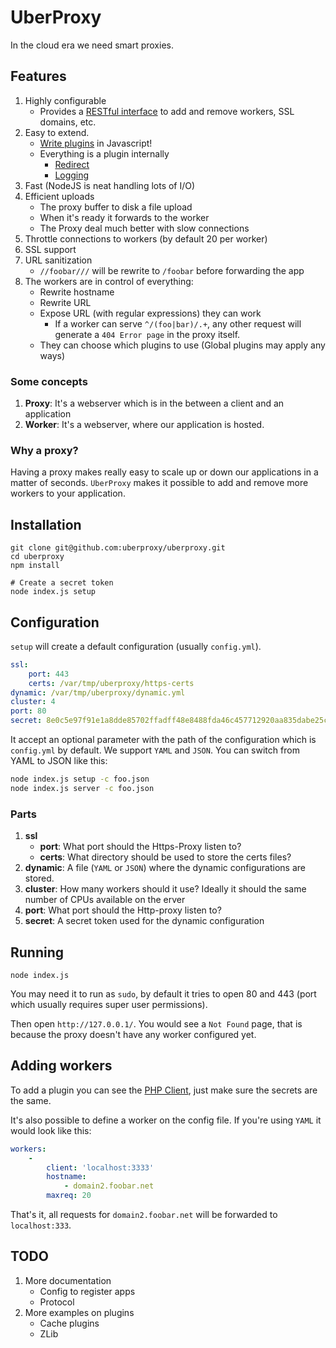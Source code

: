 UberProxy
========

In the cloud era we need smart proxies.

## Features

1. Highly configurable
    - Provides a [RESTful interface](docs/protocol.md) to add and remove workers, SSL domains, etc.
2. Easy to extend.
    - [Write plugins](docs/plugins.md) in Javascript!
    - Everything is a plugin internally
        - [Redirect](plugins/redirect.js)
        - [Logging](plugins/logs.js)
3. Fast (NodeJS is neat handling lots of I/O)
4. Efficient uploads
    - The proxy buffer to disk a file upload
    - When it's ready it forwards to the worker
    - The Proxy deal much better with slow connections
5. Throttle connections to workers (by default 20 per worker)
6. SSL support
7. URL sanitization
    - `//foobar///` will be rewrite to `/foobar` before forwarding the app
8. The workers are in control of everything:
    - Rewrite hostname
    - Rewrite URL
    - Expose URL (with regular expressions) they can work
        - If a worker can serve `^/(foo|bar)/.+`, any other request will generate a `404 Error page` in the proxy itself.
    - They can choose which plugins to use (Global plugins may apply any ways)

### Some concepts

1. **Proxy**: It's a webserver which is in the between a client and an application
2. **Worker**: It's a webserver, where our application is hosted.


### Why a proxy?

Having a proxy makes really easy to scale up or down our applications in a matter of seconds. `UberProxy` makes it possible to add and remove more workers to your application.

## Installation

    git clone git@github.com:uberproxy/uberproxy.git
    cd uberproxy
    npm install

    # Create a secret token
    node index.js setup

## Configuration

`setup` will create a default configuration (usually `config.yml`).

```yaml
ssl:
    port: 443
    certs: /var/tmp/uberproxy/https-certs
dynamic: /var/tmp/uberproxy/dynamic.yml
cluster: 4
port: 80
secret: 8e0c5e97f91e1a8dde85702ffadff48e8488fda46c457712920aa835dabe25c8
```

It accept an optional parameter with the path of the configuration which is `config.yml` by default. We support `YAML` and `JSON`. You can switch from YAML to JSON like this:

```bash
node index.js setup -c foo.json
node index.js server -c foo.json
```

### Parts

1. **ssl**
    * **port**: What port should the Https-Proxy listen to?
    * **certs**: What directory should be used to store the certs files?
2. **dynamic**: A file (`YAML` or `JSON`) where the dynamic configurations are stored.
3. **cluster**: How many workers should it use? Ideally it should the same number of CPUs available on the erver
4. **port**: What port should the Http-proxy listen to?
5. **secret**: A secret token used for the dynamic configuration


## Running

    node index.js

You may need it to run as `sudo`, by default it tries to open 80 and 443 (port which usually requires super user permissions).

Then open `http://127.0.0.1/`. You would see a `Not Found` page, that is because the proxy doesn't have any worker configured yet. 

## Adding workers

To add a plugin you can see the [PHP Client](https://github.com/uberproxy/php-sdk), just make sure the secrets are the same.

It's also possible to define a worker on the config file. If you're using `YAML` it would look like this:

```yaml
workers:
    -
        client: 'localhost:3333'
        hostname:
            - domain2.foobar.net
        maxreq: 20
```

That's it, all requests for `domain2.foobar.net` will be forwarded to `localhost:333`.

## TODO

1. More documentation
    - Config to register apps
    - Protocol 
2. More examples on plugins
    - Cache plugins
    - ZLib
